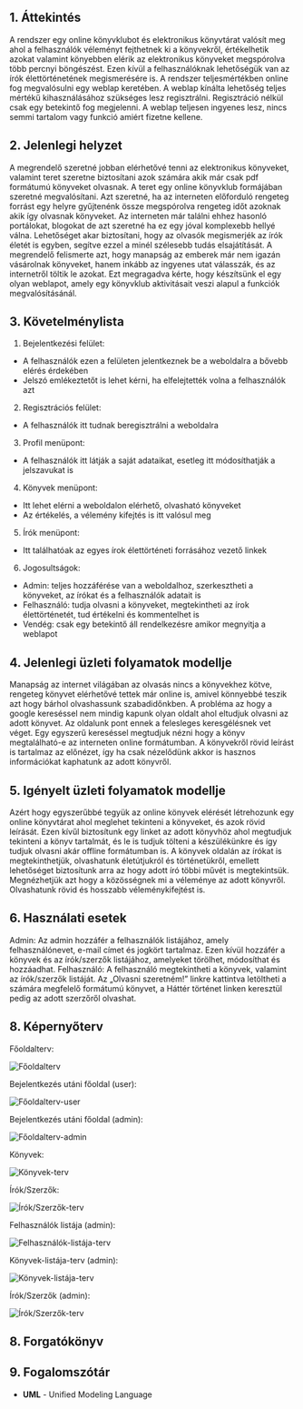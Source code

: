 ## 1. Áttekintés

A rendszer egy online könyvklubot és elektronikus könyvtárat valósít meg ahol a felhasználók véleményt fejthetnek ki a könyvekről, értékelhetik azokat valamint könyebben elérik az elektronikus könyveket megspórolva több percnyi böngészést.
Ezen kívül a felhasználóknak lehetőségük van az írók élettörténetének megismerésére is. A rendszer teljesmértékben online fog megvalósulni egy weblap keretében. A weblap kínálta lehetőség teljes mértékű kihasználásához szükséges lesz regisztrálni. Regisztráció nélkül csak egy betekintő fog megjelenni.
A weblap teljesen ingyenes lesz, nincs semmi tartalom vagy funkció amiért fizetne kellene.

## 2. Jelenlegi helyzet

A megrendelő szeretné jobban elérhetővé tenni az elektronikus könyveket, valamint teret szeretne biztosítani azok számára akik már csak pdf formátumú könyveket olvasnak. A teret egy online könyvklub formájában szeretné megvalósítani. 
Azt szeretné, ha az interneten előforduló rengeteg forrást egy helyre gyűjtenénk össze megspórolva rengeteg időt azoknak akik így olvasnak könyveket. Az interneten már találni ehhez hasonló portálokat, blogokat de azt szeretné ha ez egy jóval komplexebb hellyé válna.
Lehetőséget akar biztosítani, hogy az olvasók megismerjék az írók életét is egyben, segítve ezzel a minél szélesebb tudás elsajátítását. A megrendelő felismerte azt, hogy manapság az emberek már nem igazán vásárolnak könyveket, hanem inkább az ingyenes utat válasszák, és az internetről töltik le azokat.
Ezt megragadva kérte, hogy készítsünk el egy olyan weblapot, amely egy könyvklub aktivitásait veszi alapul a funkciók megvalósításánál.

## 3. Követelménylista

1. Bejelentkezési felület:
 * A felhasználók ezen a felületen jelentkeznek be a weboldalra a bővebb elérés érdekében
 * Jelszó emlékeztetőt is lehet kérni, ha elfelejtették volna a felhasználók azt
2. Regisztrációs felület:
 * A felhasználók itt tudnak beregisztrálni a weboldalra
3. Profil menüpont:
 * A felhasználók itt látják a saját adataikat, esetleg itt módosíthatják a jelszavukat is
4. Könyvek menüpont:
 * Itt lehet elérni a weboldalon elérhető, olvasható könyveket
 * Az értékelés, a vélemény kifejtés is itt valósul meg
5. Írók menüpont:
 * Itt találhatóak az egyes írok élettörténeti forrásához vezető linkek
6. Jogosultságok:
 * Admin: teljes hozzáférése van a weboldalhoz, szerkesztheti a könyveket, az írókat és a felhasználók adatait is
 * Felhasználó: tudja olvasni a könyveket, megtekintheti az írok élettörténetét, tud értékelni és kommentelhet is
 * Vendég: csak egy betekintő áll rendelkezésre amikor megnyitja a weblapot
 
 ## 4. Jelenlegi üzleti folyamatok modellje

 Manapság az internet világában az olvasás nincs a könyvekhez kötve, rengeteg könyvet elérhetővé tettek már online is, amivel könnyebbé teszik azt hogy bárhol olvashassunk szabadidőnkben. A probléma az hogy a google kereséssel nem mindig kapunk olyan oldalt ahol eltudjuk olvasni az adott könyvet. Az oldalunk pont ennek a felesleges keresgélésnek vet véget. Egy egyszerű kereséssel megtudjuk nézni hogy a könyv megtalálható-e az interneten online formátumban. A könyvekről rövid leírást is tartalmaz az előnézet, így ha csak nézelődünk akkor is hasznos információkat kaphatunk az adott könyvről.

 ## 5. Igényelt üzleti folyamatok modellje

 Azért hogy egyszerűbbé tegyük az online könyvek elérését létrehozunk egy online könyvtárat ahol meglehet tekinteni a könyveket, és azok rövid leírását. Ezen kívűl biztosítunk egy linket az adott könyvhöz ahol megtudjuk tekinteni a könyv tartalmát, és le is tudjuk tölteni a készülékünkre és így tudjuk olvasni akár offline formátumban is. A könyvek oldalán az írókat is megtekinthetjük, olvashatunk életútjukról és történetükről, emellett lehetőséget biztosítunk arra az hogy adott író többi művét is megtekintsük. Megnézhetjük azt hogy a közösségnek mi a véleménye az adott könyvről. Olvashatunk rövid és hosszabb véleménykifejtést is.

 ## 6. Használati esetek
 
Admin: Az admin hozzáfér a felhasználók listájához, amely felhasználónevet, e-mail címet és jogkört tartalmaz. Ezen kívül hozzáfér a könyvek és az írók/szerzők listájához, amelyeket törölhet, módosíthat és hozzáadhat.
Felhasználó: A felhasználó megtekintheti a könyvek, valamint az írók/szerzők listáját. Az „Olvasni szeretném!” linkre kattintva letöltheti a számára megfelelő formátumú könyvet, a Háttér történet linken keresztül pedig az adott szerzőről olvashat.

 
 ## 8. Képernyőterv
 
 Főoldalterv:
 
 ![Főoldalterv](https://github.com/Fizzor96/AFP_1_MinProj/blob/master/Doc/K%C3%A9pek/F%C5%91oldal-terv.png)
 
 Bejelentkezés utáni főoldal (user):
 
 ![Főoldalterv-user](https://github.com/Fizzor96/AFP_1_MinProj/blob/master/Doc/K%C3%A9pek/F%C5%91oldal-terv(felhaszn%C3%A1l%C3%B3).png)
 
 Bejelentkezés utáni főoldal (admin):
 
 ![Főoldalterv-admin](https://github.com/Fizzor96/AFP_1_MinProj/blob/master/Doc/K%C3%A9pek/F%C5%91oldal-terv(admin).png)
 
 Könyvek:
 
 ![Könyvek-terv](https://github.com/Fizzor96/AFP_1_MinProj/blob/master/Doc/K%C3%A9pek/K%C3%B6nyvek-terv.png)
 
 Írók/Szerzők:
 
 ![Írók/Szerzők-terv](https://github.com/Fizzor96/AFP_1_MinProj/blob/master/Doc/K%C3%A9pek/%C3%8Dr%C3%B3k-Szerz%C5%91k-terv.png)
 
 Felhasználók listája (admin):
 
 ![Felhasználók-listája-terv](https://github.com/Fizzor96/AFP_1_MinProj/blob/master/Doc/K%C3%A9pek/Felhaszn%C3%A1l%C3%B3klist%C3%A1ja-terv.png)
 
 Könyvek-listája-terv (admin):
 
 ![Könyvek-listája-terv](https://github.com/Fizzor96/AFP_1_MinProj/blob/master/Doc/K%C3%A9pek/K%C3%B6nyveklist%C3%A1ja-terv.png)
 
 Írók/Szerzők (admin):
 
 ![Írók/Szerzők-terv](https://github.com/Fizzor96/AFP_1_MinProj/blob/master/Doc/K%C3%A9pek/%C3%8Dr%C3%B3k-Szerz%C5%91k-terv(admin).png)
 

 ## 8. Forgatókönyv

 

 ## 9. Fogalomszótár

- **UML** - Unified Modeling Language